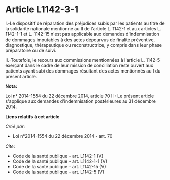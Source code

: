 # Article L1142-3-1

I.-Le dispositif de réparation des préjudices subis par les patients au titre de la solidarité nationale mentionné au II de
l'article L. 1142-1 et aux articles L. 1142-1-1 et L. 1142-15 n'est pas applicable aux demandes d'indemnisation de dommages
imputables à des actes dépourvus de finalité préventive, diagnostique, thérapeutique ou reconstructrice, y compris dans leur
phase préparatoire ou de suivi. 

II.-Toutefois, le recours aux commissions mentionnées à l'article L. 1142-5 exerçant dans le cadre de leur mission de
conciliation reste ouvert aux patients ayant subi des dommages résultant des actes mentionnés au I du présent article.

**Nota:**

Loi n° 2014-1554 du 22 décembre 2014, article 70 II : Le présent article s'applique aux demandes d'indemnisation postérieures
au 31 décembre 2014.

**Liens relatifs à cet article**

_Créé par_:

  - Loi n°2014-1554 du 22 décembre 2014 - art. 70

_Cite_:

  - Code de la santé publique - art. L1142-1 (V)
  - Code de la santé publique - art. L1142-1-1 (V)
  - Code de la santé publique - art. L1142-15 (V)
  - Code de la santé publique - art. L1142-5 (V)
